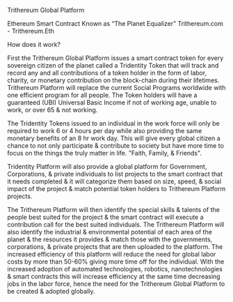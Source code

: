 Trithereum Global Platform

Ethereum Smart Contract Known as “The Planet Equalizer”
Trithereum.com -  Trithereum.Eth

How does it work?

First the Trithereum Global Platform issues a smart contract token for every sovereign citizen of the planet called a Tridentity Token that will track and record any and all contributions of a token holder in the form of labor, charity, or monetary contribution on the block-chain during their lifetimes. Trithereum Platform will replace the current Social Programs worldwide with one efficient program for all people. The Token holders will have a guaranteed (UBI) Universal Basic Income if not of working age, unable to work, or over 65 & not working. 

The Tridentity Tokens issued to an individual in the work force will only be required to work 6 or 4 hours per day while also providing the same monetary benefits of an 8 hr work day. 
This will give every global citizen a chance to not only participate & contribute to society but have more time to focus on the things the truly matter in life.  "Faith, Family, & Friends". 

Tridentity Platform will also provide a global platform for Government, Corporations, & private individuals to list projects to the smart contract that it needs completed & it will categorize them based on size, speed, & social impact of the project & match potential token holders to Trithereum Platform projects. 

The Trithereum Platform will then identify the special skills & talents of the people best suited for the project & the smart contract will execute a contribution call for the best suited individuals. The Trithereum Platform will also identify the industrial & environmental potential of each area of the planet & the resources it provides & match those with the governments, corporations, & private projects that are then uploaded to the platform. The increased efficiency of this platform will reduce the need for global labor costs by more than 50-60% giving more time off for the individual. With the increased adoption of automated technologies, robotics, nanotechnologies & smart contracts this will increase efficiency at the same time decreasing jobs in the labor force, hence the need for the Trithereum Global Platform to be created & adopted globally.
